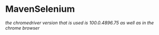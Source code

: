 # MavenSelenium
*the chromedriver version that is used is 100.0.4896.75 as well as in the chrome browser*
